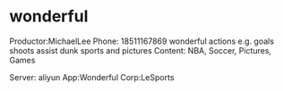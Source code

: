 # wonderful
Productor:MichaelLee Phone: 18511167869
wonderful actions
e.g. goals shoots assist dunk
sports and pictures
Content: NBA, Soccer, Pictures, Games

Server: aliyun
App:Wonderful
Corp:LeSports



